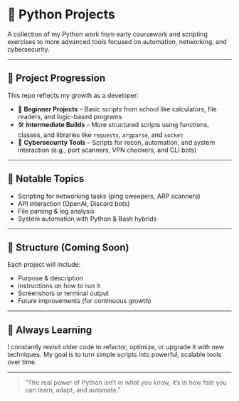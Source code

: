 # 🐍 Python Projects

A collection of my Python work from early coursework and scripting exercises to more advanced tools focused on automation, networking, and cybersecurity.

---

## 🧠 Project Progression

This repo reflects my growth as a developer:
- 📘 **Beginner Projects** – Basic scripts from school like calculators, file readers, and logic-based programs
- 🛠️ **Intermediate Builds** – More structured scripts using functions, classes, and libraries like `requests`, `argparse`, and `socket`
- 🔐 **Cybersecurity Tools** – Scripts for recon, automation, and system interaction (e.g., port scanners, VPN checkers, and CLI bots)

---

## 💼 Notable Topics
- Scripting for networking tasks (ping sweepers, ARP scanners)
- API interaction (OpenAI, Discord bots)
- File parsing & log analysis
- System automation with Python & Bash hybrids

---

## 📁 Structure (Coming Soon)
Each project will include:
- Purpose & description
- Instructions on how to run it
- Screenshots or terminal output
- Future improvements (for continuous growth)

---

## 🌱 Always Learning
I constantly revisit older code to refactor, optimize, or upgrade it with new techniques. My goal is to turn simple scripts into powerful, scalable tools over time.

---

> “The real power of Python isn’t in what you know, it’s in how fast you can learn, adapt, and automate.”
